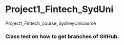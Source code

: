 # Project1_Fintech_SydUni
Project1_Fintech_course_SydneyUnicourse

### Class test on how to get branches of GitHub.